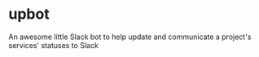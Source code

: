 # upbot
An awesome little Slack bot to help update and communicate a project's services' statuses to Slack
